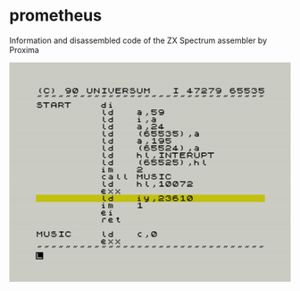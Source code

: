 # prometheus
Information and disassembled code of the ZX Spectrum assembler by Proxima

![prometheus.png](pictures/prometheus.png)
